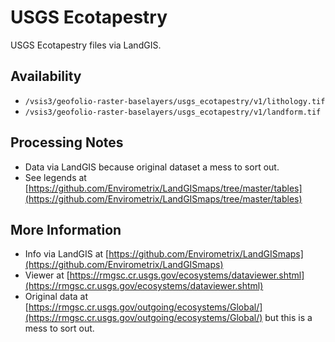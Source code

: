 # USGS Ecotapestry

USGS Ecotapestry files via LandGIS.

## Availability

* `/vsis3/geofolio-raster-baselayers/usgs_ecotapestry/v1/lithology.tif`
* `/vsis3/geofolio-raster-baselayers/usgs_ecotapestry/v1/landform.tif`

## Processing Notes

* Data via LandGIS because original dataset a mess to sort out.
* See legends at [https://github.com/Envirometrix/LandGISmaps/tree/master/tables](https://github.com/Envirometrix/LandGISmaps/tree/master/tables)

## More Information

* Info via LandGIS at [https://github.com/Envirometrix/LandGISmaps](https://github.com/Envirometrix/LandGISmaps)
* Viewer at [https://rmgsc.cr.usgs.gov/ecosystems/dataviewer.shtml](https://rmgsc.cr.usgs.gov/ecosystems/dataviewer.shtml)
* Original data at [https://rmgsc.cr.usgs.gov/outgoing/ecosystems/Global/](https://rmgsc.cr.usgs.gov/outgoing/ecosystems/Global/) but this is a mess to sort out.

